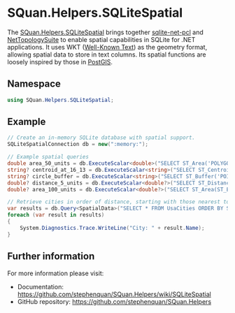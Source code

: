 # SQuan.Helpers.SQLiteSpatial

The [SQuan.Helpers.SQLiteSpatial](https://www.nuget.org/packages/SQuan.Helpers.SQLiteSpatial) brings together [sqlite-net-pcl](https://www.nuget.org/packages/sqlite-net-pcl) and [NetTopologySuite](https://www.nuget.org/packages/NetTopologySuite) to enable spatial capabilities in SQLite for .NET applications. It uses WKT ([Well-Known Text](https://en.wikipedia.org/wiki/Well-known_text_representation_of_geometry)) as the geometry format, allowing spatial data to store in text columns. Its spatial functions are loosely inspired by those in [PostGIS](https://postgis.net/docs/manual-1.5/ch08.html).

## Namespace

```c#
using SQuan.Helpers.SQLiteSpatial;
```

## Example

```c#
// Create an in-memory SQLite database with spatial support.
SQLiteSpatialConnection db = new(":memory:");

// Example spatial queries
double area_50_units = db.ExecuteScalar<double>("SELECT ST_Area('POLYGON((10 10,20 10,20 20,10 10))')");
string? centroid_at_16_13 = db.ExecuteScalar<string>("SELECT ST_Centroid('POLYGON((10 10,20 10,20 20,10 10))')");
string? circle_buffer = db.ExecuteScalar<string>("SELECT ST_Buffer('POINT(10 10)', 5)");
double? distance_5_units = db.ExecuteScalar<double?>("SELECT ST_Distance('POINT(0 0)', 'POINT(3 4)')");
double? area_100_units = db.ExecuteScalar<double?>("SELECT ST_Area(ST_Envelope(ST_Buffer('POINT(10 10)', 5)))");

// Retrieve cities in order of distance, starting with those nearest to Los Angeles.
var results = db.Query<SpatialData>("SELECT * FROM UsaCities ORDER BY ST_Distance(Geometry, 'POINT(-118.243683 34.052235)')");
foreach (var result in results)
{
    System.Diagnostics.Trace.WriteLine("City: " + result.Name);
}
```

## Further information

For more information please visit:

 - Documentation: https://github.com/stephenquan/SQuan.Helpers/wiki/SQLiteSpatial
 - GitHub repository: https://github.com/stephenquan/SQuan.Helpers

